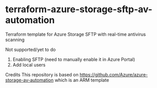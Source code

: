 # terraform-azure-storage-sftp-av-automation

Terraform template for Azure Storage SFTP with real-time antivirus scanning

Not supported/yet to do
1. Enabling SFTP (need to manually enable it in Azure Portal)
2. Add local users

Credits
This repository is based on https://github.com/Azure/azure-storage-av-automation which is an ARM template
